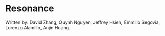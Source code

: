 # Resonance

Written by: David Zhang, Quynh Nguyen, Jeffrey Hsieh, Emmilio Segovia, Lorenzo Alamillo, Anjin Huang.
